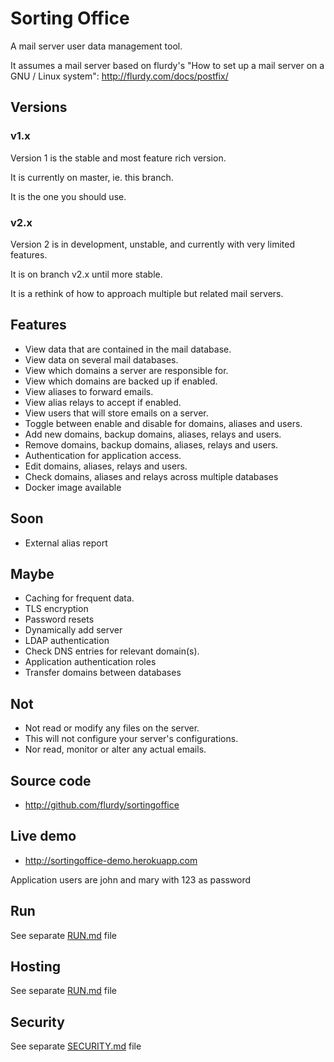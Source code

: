 Sorting Office
=========

A mail server user data management tool.

It assumes a mail server based on flurdy's "How to set up a mail server on a GNU / Linux system":
	http://flurdy.com/docs/postfix/


Versions
----

### v1.x

Version 1 is the stable and most feature rich version.

It is currently on master, ie. this branch.

It is the one you should use.


### v2.x

Version 2 is in development, unstable, and currently with very limited features.

It is on branch v2.x until more stable.

It is a rethink of how to approach multiple but related mail servers.



Features
----
* View data that are contained in the mail database.
* View data on several mail databases.
* View which domains a server are responsible for.
* View which domains are backed up if enabled.
* View aliases to forward emails.
* View alias relays to accept if enabled.
* View users that will store emails on a server.
* Toggle between enable and disable for domains, aliases and users.
* Add new domains, backup domains, aliases, relays and users.
* Remove domains, backup domains, aliases, relays and users.
* Authentication for application access.
* Edit domains, aliases, relays and users.
* Check domains, aliases and relays across multiple databases
* Docker image available


Soon
---
* External alias report


Maybe
---
* Caching for frequent data.
* TLS encryption
* Password resets
* Dynamically add server
* LDAP authentication
* Check DNS entries for relevant domain(s).
* Application authentication roles
* Transfer domains between databases


Not
---

* Not read or modify any files on the server.
* This will not configure your server's configurations.
* Nor read, monitor or alter any actual emails.


Source code
-----
* http://github.com/flurdy/sortingoffice


Live demo
-----
* http://sortingoffice-demo.herokuapp.com

Application users are john and mary with 123 as password


Run
-----
See separate [RUN.md](RUN.md) file


Hosting
----
See separate [RUN.md](RUN.md) file


Security
----
See separate [SECURITY.md](SECURITY.md) file
